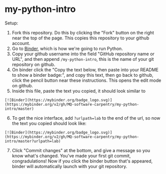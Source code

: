 # my-python-intro

Setup:

1. Fork this repository. Do this by clicking the "Fork" button on the right near the top of the page. This copies this repository to your github account.
2. Go to [Binder](https://mybinder.org/), which is how we're going to run Python.
3. Copy your github username into the field "GitHub repository name or URL", and then append `/my-python-intro`, this is the name of your git repository on github.
4. On binder click the "Copy the text below, then paste into your README to show a binder badge:", and copy this text, then go back to github, click the pencil button near these instructions. This opens the edit mode on github.
5. Inside this file, paste the text you copied, it should look similar to
```
[![Binder](https://mybinder.org/badge_logo.svg)](https://mybinder.org/v2/gh/MQ-software-carpentry/my-python-intro/master)
```
6. To get the nice interface, add `?urlpath=lab` to the end of the url, so now the text you copied should look like:
```
[![Binder](https://mybinder.org/badge_logo.svg)](https://mybinder.org/v2/gh/MQ-software-carpentry/my-python-intro/master?urlpath=lab)
```
7. Click "Commit changes" at the bottom, and give a message so you know what's changed. You've made your first git commit, congradulations! Now if you click the binder button that's appeared, binder will automatically launch with your git repository.
